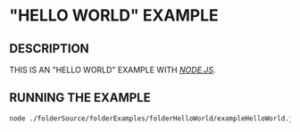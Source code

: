 # "HELLO WORLD" EXAMPLE

## DESCRIPTION

THIS IS AN "HELLO WORLD" EXAMPLE WITH [_NODE.JS_](https://nodejs.org).

## RUNNING THE EXAMPLE

```bash
node ./folderSource/folderExamples/folderHelloWorld/exampleHelloWorld.js
```
